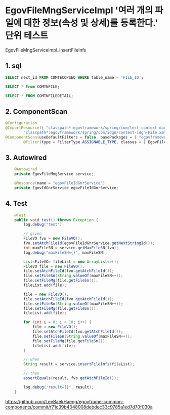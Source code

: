 # EgovFileMngServiceImpl '여러 개의 파일에 대한 정보(속성 및 상세)를 등록한다.' 단위 테스트

EgovFileMngServiceImpl_insertFileInfs

## 1. sql
```sql
SELECT next_id FROM COMTECOPSEQ WHERE table_name = 'FILE_ID';

SELECT * from COMTNFILE;

SELECT * FROM COMTNFILEDETAIL;
```

## 2. ComponentScan
```java
@Configuration
@ImportResource({ "classpath*:egovframework/spring/com/test-context-dao.xml",
		"classpath*:egovframework/spring/com/idgn/context-idgn-File.xml" })
@ComponentScan(useDefaultFilters = false, basePackages = { "egovframework.com.cmm.service.impl" }, includeFilters = {
		@Filter(type = FilterType.ASSIGNABLE_TYPE, classes = { EgovFileMngService.class, FileManageDAO.class }) })
```

## 3. Autowired
```java
	@Autowired
	private EgovFileMngService service;

	@Resource(name = "egovFileIdGnrService")
	private EgovIdGnrService egovFileIdGnrService;
```

## 4. Test
```java
	@Test
	public void test() throws Exception {
		log.debug("test");

		// given
		FileVO fvo = new FileVO();
		fvo.setAtchFileId(egovFileIdGnrService.getNextStringId());
		int maxFileSN = service.getMaxFileSN(fvo);
		log.debug("maxFileSN={}", maxFileSN);

		List<FileVO> fileList = new ArrayList<>();
		FileVO file = new FileVO();
		file.setAtchFileId(fvo.getAtchFileId());
		file.setFileSn(String.valueOf(maxFileSN++));
		file.setFileMg(file.getFileSn());
		fileList.add(file);

		file = new FileVO();
		file.setAtchFileId(fvo.getAtchFileId());
		file.setFileSn(String.valueOf(maxFileSN++));
		file.setFileMg(file.getFileSn());
		fileList.add(file);

		for (int i = 0; i < 10; i++) {
			file = new FileVO();
			file.setAtchFileId(fvo.getAtchFileId());
			file.setFileSn(String.valueOf(maxFileSN++));
			file.setFileMg(file.getFileSn());
			fileList.add(file);
		}

		// when
		String result = service.insertFileInfs(fileList);

		// then
		assertEquals(result, fvo.getAtchFileId());

		log.debug("result={}", result);
	}
```

<https://github.com/LeeBaekHaeng/egovframe-common-components/commit/f71c39b4048008debdec33c9785a1ed7d70f030a>

